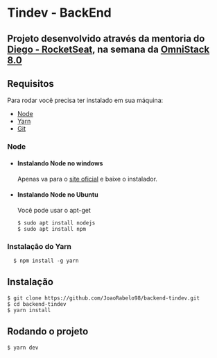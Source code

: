 # Tindev - BackEnd

Projeto desenvolvido através da mentoria do [Diego - RocketSeat](https://github.com/diego3g), na semana da [OmniStack 8.0](https://rocketseat.com.br/week-8/inscricao) 
---
## Requisitos

Para rodar você precisa ter instalado em sua máquina: 

 - [Node](https://nodejs.org/en/)
 - [Yarn](https://yarnpkg.com/pt-BR/)
 - [Git](https://git-scm.com/downloads)

### Node
- #### Instalando Node no windows

  Apenas va para o [site oficial](https://nodejs.org/) e baixe o instalador.

- #### Instalando Node no Ubuntu

  Você pode usar o apt-get

      $ sudo apt install nodejs
      $ sudo apt install npm
      
### Instalação do Yarn

      $ npm install -g yarn
      
## Instalação

    $ git clone https://github.com/JoaoRabelo98/backend-tindev.git
    $ cd backend-tindev
    $ yarn install

## Rodando o projeto

    $ yarn dev
